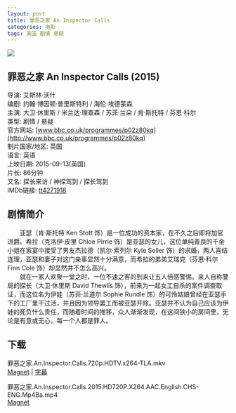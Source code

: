 ```yaml
---
layout: post
title: 罪恶之家 An Inspector Calls
categories: 电影
tags: 英国 剧情 悬疑
---
```


[![](http://i12.tietuku.cn/8048ebab361f4db8t.jpg)](http://i12.tietuku.cn/8048ebab361f4db8.jpg)

## 罪恶之家 An Inspector Calls (2015)
导演: 艾斯林·沃什  
编剧: 约翰·博因顿·普里斯特利 / 海伦·埃德蒙森  
主演: 大卫·休里斯 / 米兰达·理查森 / 苏菲·兰朵 / 肯·斯托特 / 芬恩·科尔  
类型: 剧情 / 悬疑  
官方网站: [www.bbc.co.uk/programmes/p02z80kq](http://www.bbc.co.uk/programmes/p02z80kq)  
制片国家/地区: 英国  
语言: 英语  
上映日期: 2015-09-13(英国)  
片长: 86分钟  
又名: 探长来访 / 神探驾到 / 探长驾到  
IMDb链接: [tt4271918](http://www.imdb.com/title/tt4271918)

## 剧情简介
　　亚瑟（肯·斯托特 Ken Stott 饰）是一位成功的资本家，在不久之后即将加官进爵。希拉（克洛伊·皮里 Chloe Pirrie 饰）是亚瑟的女儿，这位单纯善良的千金小姐在家宴中接受了男友杰拉德（凯尔·索列尔 Kyle Soller 饰）的求婚，两人喜结连理，亚瑟和妻子对这门亲事显然十分满意，而希拉的弟弟艾瑞克（芬恩·科尔 Finn Cole 饰）却显然并不怎么高兴。  
　　就在一家人欢聚一堂之时，一位不速之客的到来让五人倍感警惕。来人自称警局的探长（大卫·休里斯 David Thewlis 饰），前来为一起女工自杀的案件调查取证，而这位名为伊娃（苏菲·兰道尔 Sophie Rundle 饰）的可怜姑娘曾经在亚瑟手下的工厂里干过活，并且因为领导罢工而被亚瑟开除。亚瑟并不认为自己应该为伊娃的死负什么责任，而随着时间的推移，众人渐渐发现，在这间狭小的房间里，无论是有意或无心，每一个人都是罪人。

## 下载
罪恶之家.An.Inspector.Calls.720p.HDTV.x264-TLA.mkv  
[Magnet](magnet:?xt=urn:btih:DC6CAF7AFEC0BC47A7ABC07FDA10014B77F620E5) | [字幕](http://7xqm73.com1.z0.glb.clouddn.com/2015%2FAn.Inspector.Calls.720p.HDTV.x264-TLA.zip)

罪恶之家.An.Inspector.Calls.2015.HD720P.X264.AAC.English.CHS-ENG.Mp4Ba.mp4  
[Magnet](magnet:?xt=urn:btih:d05a5d5bbcdbee7e898533827c1283560dcb2281)
